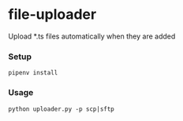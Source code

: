 # file-uploader

Upload *.ts files automatically when they are added

### Setup

`pipenv install`

### Usage

```
python uploader.py -p scp|sftp
```
